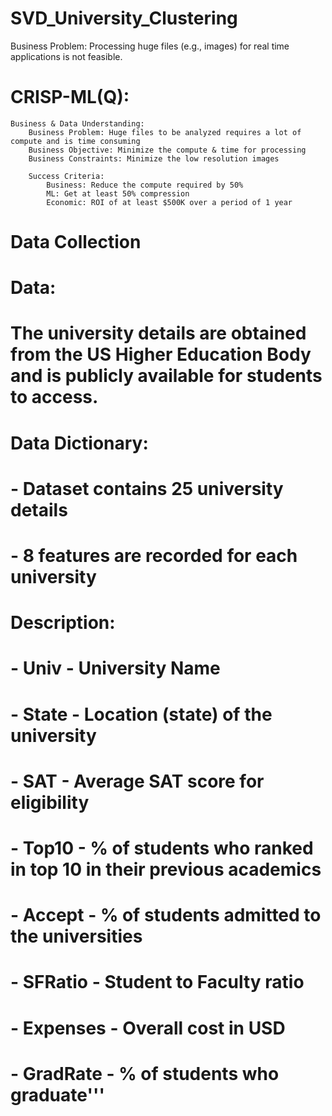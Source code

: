 # SVD_University_Clustering

Business Problem: Processing huge files (e.g., images) for real time applications is not feasible. 

# CRISP-ML(Q):
    Business & Data Understanding:
        Business Problem: Huge files to be analyzed requires a lot of compute and is time consuming
        Business Objective: Minimize the compute & time for processing
        Business Constraints: Minimize the low resolution images
        
        Success Criteria:
            Business: Reduce the compute required by 50%
            ML: Get at least 50% compression
            Economic: ROI of at least $500K over a period of 1 year

# Data Collection

# Data: 
#    The university details are obtained from the US Higher Education Body and is publicly available for students to access.
# 
# Data Dictionary:
# - Dataset contains 25 university details
# - 8 features are recorded for each university
# 
# Description:
# - Univ - University Name
# - State - Location (state) of the university
# - SAT - Average SAT score for eligibility
# - Top10 - % of students who ranked in top 10 in their previous academics
# - Accept - % of students admitted to the universities
# - SFRatio - Student to Faculty ratio
# - Expenses - Overall cost in USD
# - GradRate - % of students who graduate'''
